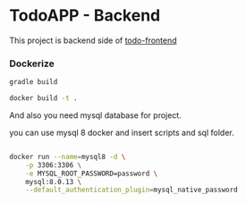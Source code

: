 # TodoAPP - Backend

This project is backend side of  [todo-frontend]

### Dockerize

```sh
gradle build

docker build -t .

```

And also you need mysql database for project.

you can use mysql 8 docker and insert scripts and sql folder.

```sh

docker run --name=mysql8 -d \
    -p 3306:3306 \
    -e MYSQL_ROOT_PASSWORD=password \
    mysql:8.0.13 \
    --default_authentication_plugin=mysql_native_password

```

[todo-frontend]: <https://github.com/ertugrulyilmaz/todo-frontend>